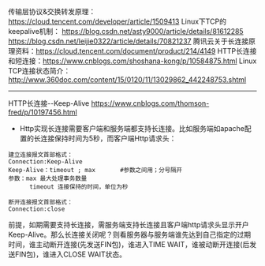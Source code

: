 传输层协议&交换转发原理：  https://cloud.tencent.com/developer/article/1509413
Linux下TCP的keepalive机制： https://blog.csdn.net/asty9000/article/details/81612285 https://blog.csdn.net/leijie0322/article/details/70821237
腾讯云关于长连接原理资料：https://cloud.tencent.com/document/product/214/4149
HTTP长连接和短连接：https://www.cnblogs.com/shoshana-kong/p/10584875.html
Linux TCP连接状态简介： http://www.360doc.com/content/15/0120/11/13029862_442248753.shtml

------------------------------------------------------------------------------------------------------------------------------------
HTTP长连接--Keep-Alive  https://www.cnblogs.com/thomson-fred/p/10197456.html   
- Http实现长连接需要客户端和服务端都支持长连接。比如服务端如apache配置的长连接保持时间为5秒，而客户端Http请求头：
```language
建立连接报文首部格式：
Connection:Keep-Alive
Keep-Alive：timeout ; max       #参数之间用；分号隔开
参数：max 最大处理事务数量
      timeout 连接保持的时间，单位为秒

断开连接报文首部格式：
Connection:close
```
前提，如期需要支持长连接，需服务端支持长连接且客户端http请求头显示开户Keep-Alive。那么长连接关闭呢？则看服务器与服务端谁先达到自己指定的过期时间，谁主动断开连接(先发送FIN包)，谁进入TIME WAIT，谁被动断开连接(后发送FIN包)，谁进入CLOSE WAIT状态。
